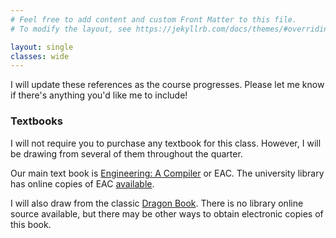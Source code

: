 ```yaml
---
# Feel free to add content and custom Front Matter to this file.
# To modify the layout, see https://jekyllrb.com/docs/themes/#overriding-theme-defaults

layout: single
classes: wide
---
```


I will update these references as the course progresses. Please let me know if there's anything you'd like me to include!


### Textbooks

I will not require you to purchase any textbook for this class. However, I will be drawing from several of them throughout the quarter.

Our main text book is [Engineering: A Compiler](https://www.amazon.com/Engineering-Compiler-Keith-Cooper/dp/012088478X) or EAC. The university library has online copies of EAC [available](https://ucsc.primo.exlibrisgroup.com/permalink/01CDL_SCR_INST/1jiojor/alma9914646210706531).

I will also draw from the classic [Dragon Book](https://www.amazon.com/Compilers-Principles-Techniques-Tools-2nd/dp/0321486811#ace-g6796040015). There is no library online source available, but there may be other ways to obtain electronic copies of this book.
